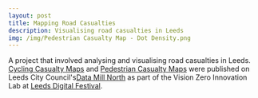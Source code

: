 ```yaml
---
layout: post
title: Mapping Road Casualties
description: Visualising road casualties in Leeds
img: /img/Pedestrian Casualty Map - Dot Density.png
---
```


A project that involved analysing and visualising road casualties in Leeds. <a href="https://datamillnorth.org/products/cycling-casualty-map/">Cycling Casualty Maps</a> and <a href="https://datamillnorth.org/products/pedestrian-casualty-map/">Pedestrian Casualty Maps</a> were published on Leeds City Council's<a href="https://datamillnorth.org/">Data Mill North</a> as part of the Vision Zero Innovation Lab at <a href="
https://leedsdigitalfestival.org/">Leeds Digital Festival</a>.

<div class="img_row">
	<img class="col three" src="{{ site.baseurl }}/img/Pedestrian Casualty Map - Dot Density.png" alt="" title=""/>
</div>

<div class="img_row">
	<img class="col three" src="{{ site.baseurl }}/img/Cycling Casualty Map - Dot Density.png" alt="" title=""/>
</div>
